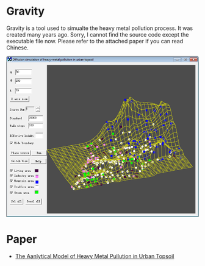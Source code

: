 # Gravity
Gravity is a tool used to simualte the heavy metal pollution process. It was created many years ago. Sorry, I cannot find the source code except the executable file now. Please refer to the attached paper if you can read Chinese.

![Gravity](Gravity.png)

# Paper
- [The Aanlytical Model of Heavy Metal Pullution in Urban Topsoil](Report.pdf)